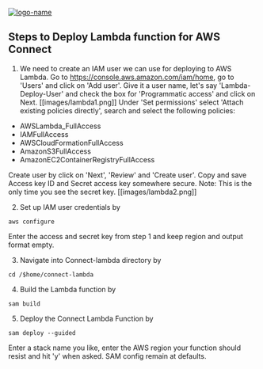 [![logo-name](https://www.private.id/static_home/images/Private-Identity-Logo-1.png)](https://www.private.id/)

## Steps to Deploy Lambda function for AWS Connect ##

1. We need to create an IAM user we can use for deploying to AWS Lambda. Go to https://console.aws.amazon.com/iam/home, go to 'Users' and click on 'Add user'.
Give it a user name, let's say 'Lambda-Deploy-User' and check the box for 'Programmatic access' and click on Next.
[[images/lambda1.png]]
Under 'Set permissions' select 'Attach existing policies directly', search and select the following policies:
  * AWSLambda_FullAccess
  * IAMFullAccess
  * AWSCloudFormationFullAccess
  * AmazonS3FullAccess
  * AmazonEC2ContainerRegistryFullAccess

Create user by click on 'Next', 'Review' and 'Create user'.
Copy and save Access key ID and Secret access key somewhere secure. Note: This is the only time you see the secret key.
[[images/lambda2.png]]

2.  Set up IAM user credentials by
  
 ```aws configure```

Enter the access and secret key from step 1 and keep region and output format empty.

3.  Navigate into Connect-lambda directory by

`cd /$home/connect-lambda`

4. Build the Lambda function by

`sam build`

5. Deploy the Connect Lambda Function by

`sam deploy --guided`

Enter a stack name you like, enter the AWS region your function should resist and hit 'y' when asked. SAM config remain at defaults.
